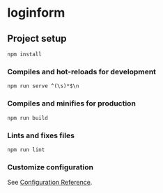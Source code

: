 # loginform

## Project setup
```
npm install
```

### Compiles and hot-reloads for development
```
npm run serve ^(\s)*$\n
```

### Compiles and minifies for production
```
npm run build
```

### Lints and fixes files
```
npm run lint
```

### Customize configuration
See [Configuration Reference](https://cli.vuejs.org/config/).
